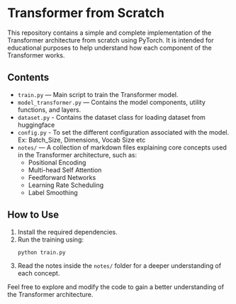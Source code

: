 # Transformer from Scratch

This repository contains a simple and complete implementation of the Transformer architecture from scratch using PyTorch. It is intended for educational purposes to help understand how each component of the Transformer works.

## Contents

- `train.py` — Main script to train the Transformer model.
- `model_transformer.py` — Contains the model components, utility functions, and layers.
- `dataset.py` - Contains the dataset class for loading dataset from huggingface
- `config.py` - To set the different configuration associated with the model. Ex: Batch_Size, Dimensions, Vocab Size etc
- `notes/` — A collection of markdown files explaining core concepts used in the Transformer architecture, such as:
  - Positional Encoding
  - Multi-head Self Attention
  - Feedforward Networks
  - Learning Rate Scheduling
  - Label Smoothing

## How to Use

1. Install the required dependencies.
2. Run the training using:
   ```bash
   python train.py
   ```
3. Read the notes inside the `notes/` folder for a deeper understanding of each concept.

Feel free to explore and modify the code to gain a better understanding of the Transformer architecture.

